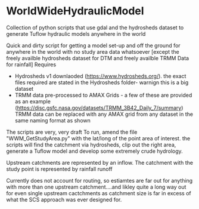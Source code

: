 # WorldWideHydraulicModel
Collection of python scripts that use gdal and the hydrosheds dataset to generate Tuflow hydraulic models anywhere in the world

Quick and dirty script for getting a model set-up and off the ground for anywhere in the world with no study area data whatsoever [except the freely availble hydrosheds dataset for DTM and freely availble TRMM Data for rainfall]
Requires 
* Hydrosheds v1 downlaoded (https://www.hydrosheds.org/). the exact files required are stated in the Hydrosheds folder- warnign this is a big dataset
* TRMM data pre-processed to AMAX Grids - a few of these are provided as an example (https://disc.gsfc.nasa.gov/datasets/TRMM_3B42_Daily_7/summary) TRMM data can be replaced with any AMAX grid from any dataset in the same naming format as shown

The scripts are very, very draft
To run, amend the file "WWM_GetStudyArea.py" with the lat/long of the point area of interest. the scripts will find the catchment via hydrosheds, clip out the right area, generate a Tuflow model and develop some extremely crude hydrology.

Upstream catchments are represented by an inflow. The catchment with the study point is represented by rainfall runoff

Currently does not account for routing, so estiamtes are far out for anything with more than one upstream catchment....and likley quite a long way out for even single upstream cactchments as catchment size is far in excess of what the SCS approach was ever designed for. 

